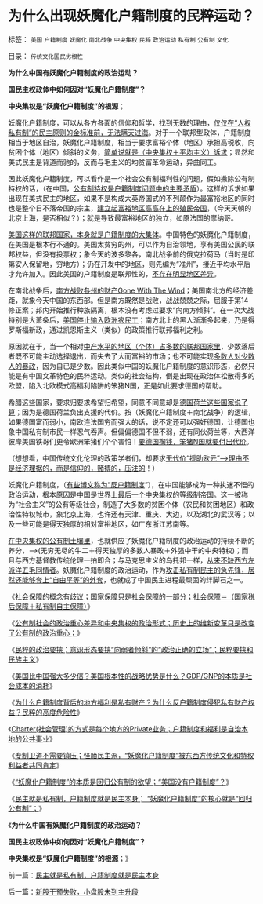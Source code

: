 # 为什么出现妖魔化户籍制度的民粹运动？

标签： `美国` `户籍制度` `妖魔化` `南北战争` `中央集权` `民粹` `政治运动` `私有制` `公有制` `文化` 

目录： `传统文化国民劣根性`

**为什么中国有妖魔化户籍制度的政治运动？**

**国民主权政体中如何因对“妖魔化户籍制度”？**

**中央集权是“妖魔化户籍制度”的根源**；

妖魔化户籍制度，可以从各方各面的信仰和哲学，找到无数的理由，[仅仅在“人权私有制”的民主原则的金标准前，无法瞒天过海](../../../2010/5/17/人权是识别极左伪装的金标准.md)。对于一个联邦型政体，户籍制度相当于地区自治，妖魔化户籍制度，相当于要求富裕个体（地区）承担高税收，向贫困个体（地区）倾斜的义务，[简单说就是（中央集权＋平均主义）诉求](http://hi.baidu.com/darthchn/blog/item/6c2e2b59047954d39c820484.html)；显然和美式民主是背道而驰的，反而与毛主义的均贫富革命运动，异曲同工。

因此妖魔化户籍制度，可以看作是一个社会公有制福利性的问题，假如撇除公有制特权的话，（在中国，[公有制特权是户籍制度问题中的主要矛盾](../../../2009/10/11/户籍制度真伪矛盾讨论集.md)）。这样的诉求如果出现在美式民主的地区，如果不是构成大英帝国式的不列颠作为最富裕地区的同时也是整个日不落帝国的宗主，[建立起富裕地区高高在上的殖民帝国](../../../2008/12/20/英殖民帝国终结，是经济理由.md)，（今天天朝的北京上海，是否相似？）；就是导致最富裕地区的独立，如原法国的摩纳哥。



[美国这样的联邦国家，本身就是户籍制度的大集体](../../../2010/2/1/入户大城市的诀窍和美国严厉的户籍制度.md)。中国特色的妖魔化户籍制度，在美国是根本行不通的。美国太贫穷的州，可以作为自治领地，享有美国公民的联邦权益，但没有投票权；象今天的波多黎各，南北战争前的俄克拉荷马（当时是印第安人保留地，穷地方）；仍在开发中的地区，则先编为“准州”，接近平均水平后才允许加入。因此美国的户籍制度是联邦性的，[不存在明显地区差异](../../../2009/10/26/地区差别是户籍制度合理性的充分理由.md)。

在南北战争后，[南方战败各州的财产Gone With The
Wind](../../../2011/5/7/乱世佳人灰飞烟灭；批评林肯不是否定伟人.md)；美国南北方的经济差距，就象今天中国的东西部。但是南方既然是战败，战战兢兢之际，屈服于第14修正案；邦内开始推行种族隔离，根本没有考虑过要求“向南方倾斜”。在一次大战特别是大萧条后，[美国停止输入欧洲农民工](../../../2011/3/17/美国引进农民工政策成负债.md)；南方北上的黑人渐渐多起来，乃是得罗斯福新政，通过凯恩斯主义（类似）的政策推行联邦福利之利。

原因就在于，当一个相对[中产水平的地区（个体）占多数的联邦国家里](../../../2008/7/20/为什么中产者为主的社会很稳定.md)，少数落后者既不可能主动选择退出，而失去了大而富裕的市场；也不可能实现[多数人对少数人的暴政](../../../2011/4/20/伟大的杰斐逊最伟大的贡献.md)，因为自已是少数。因此类似中国的妖魔化户籍制度的意识形态，必然只能是有中国文革特色的民粹运动。类似的社会结构，倒是出现在政治体松散得多的欧盟，陷入北欧模式高福利陷阱的笨猪N国，正是如此要求德国的帮助。



希腊这些国家，要求归要求希望归希望，同意不同意却是[德国荷兰这些国家说了算](../../../2011/6/29/德国模式最值得中国参考.md)；因为是德国荷兰负出支援的代价。按（妖魔化户籍制度＋南北战争）的逻辑，如果德国富而弱小，南欧连法国穷而强大的话，说不定还可以强奸德国，让德国也象中国私有制市民一样忍气吞声。但偏偏德国不但不弱，还有同伙荷兰等，大西洋彼岸美国铁哥们更令欧洲笨猪们个个害怕！[要德国掏钱，笨猪N国就要付出代价](../../../2010/3/15/没有自治就无所谓民主.md)。



（想想看，中国传统文化伦理的政策学者们，却要求[无代价“援助欧元”——>理由不是经济理据的，而是信仰的，赌搏的，压注的](../../../2010/11/29/欧元含金量的不足和蒙代尔的“妙计”；.md)！）

妖魔化户籍制度，（[有些博文称为“反户籍制度](../../../2010/3/6/为户籍制度正名，是民主启蒙的关键一环.md)”），在中国能够成为一种执迷不悟的政治运动，根本原因是[中国是世界上最后一个中央集权的等级制帝国](../../../2009/12/3/“分久必合，合久必分”.md)。这一被称为“社会主义”的公有等级社会，制造了大多数的贫困个体（农民和贫困地区）和政治性特权城市，象北京上海，也许还有天津、重庆、大边，以及湖北的武汉等；以及一些可能是得天独厚的相对富裕地区，如广东浙江苏南等。

[在中央集权的公有制土壤里](../../../2009/10/1/主权分裂症的病因，处方和毒药.md)，也就供应了妖魔化户籍制度的政治运动的持续不断的养分，——>(无穷无尽的牛二＋得天独厚的多数人暴政＋外强中干的中央特权)；而且与西方基督教传统伦理一拍即合；与马克思主义的乌托邦一样，[从来不缺西方左派洋五毛同情者](../../../2009/10/10/定制民意出口转内销.md)。妖魔化户籍制度的政治运动，作为[攻击私有制民主的急先锋，居然还能够套上“自由平等”的外套](../../../2010/3/18/“自由平等”同样是极权主义的有效工具！.md)，也就成了中国民主进程最顽固的绊脚石之一。

《[社会保障的概念有歧议；国家保障只是社会保障的一部分；社会保障＝（国家税后保障＋私有制自主保障）](../../../2012/2/18/社会保障＝（国家税后保障＋私有制自主保障）.md)》

《[公有制社会的政治重心差异和中央集权的政治形式；历史上的维新变革只是改变了公有制的政治重心；](../../../2012/3/4/历史上的维新变革只是改变了公有制的政治重心.md)》

《[民粹的政治要挟；意识形态要挟“向弱者倾斜”的“政治正确的立场”；民粹要挟和民族主义](../../../2012/3/4/民粹的政治要挟；“向弱者倾斜”的民粹要挟和民族主义.md)》

《[美国比中国强大多少倍？美国根本性的战略优势是什么？GDP/GNP的本质是社会成本的消耗](../../../2012/3/4/美国到底比中国强大多少倍？.md)》

《[为什么户籍制度背后的地方福利是私有财产？为什么反户籍制度侵犯私有财产权益？民粹的高度危险性](../../../2012/3/4/为什么户籍制度背后的地方福利是私有财产PrivateRight？.md)》

《[Charter(社会管理)的方式是每个地方的Private业务；户籍制度和福利是自治本地的公共事业](../../../2012/3/8/户籍制度和福利是自治本地的公共事业.md)》

《[专制卫道不需要镇压；怪胎民主派，“妖魔化户籍制度”被东西方传统文化和特权利益者共同肯定](../../../2012/3/13/“妖魔化户籍制度”的愚民“民主”.md)》

《[“妖魔化户籍制度”的本质是回归公有制的欲望；“美国没有户籍制度”？](../../../2012/3/13/“妖魔化户籍制度”是回归公有制的欲望.md)》

《[民主就是私有制，户籍制度就是民主本身；
“妖魔化户籍制度”的核心就是“回归公有制”；](../../../2012/3/13/民主就是私有制，户籍制度就是民主本身.md)》

《**为什么中国有妖魔化户籍制度的政治运动？**

**国民主权政体中如何因对“妖魔化户籍制度”？**

**中央集权是“妖魔化户籍制度”的根源**；》



前一篇：[民主就是私有制，户籍制度就是民主本身](../../../2012/3/13/民主就是私有制，户籍制度就是民主本身.md)

后一篇：[新股干预失败，小盘股未到主升段](../../../2012/3/13/新股干预失败，小盘股未到主升段.md)